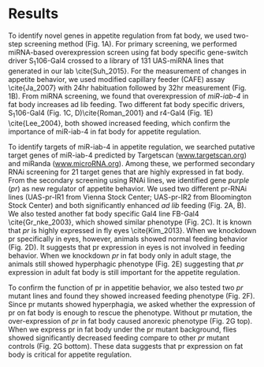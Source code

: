 # Results

To identify novel genes in appetite regulation from fat body, we used two-step screening method (Fig. 1A). For primary screening, we performed miRNA-based overexpression screen using fat body specific gene-switch driver S<sub>1</sub>106-Gal4 crossed to a library of 131 UAS-miRNA lines that generated in our lab \cite{Suh_2015}. For the measurement of changes in appetite behavior, we used modified capillary feeder (CAFE) assay \cite{Ja_2007} with 24hr habituation followed by 32hr measurement (Fig. 1B). From miRNA screening, we found that overexpression of _miR-iab-4_ in fat body increases ad lib feeding. Two different fat body specific drivers, S<sub>1</sub>106-Gal4 (Fig. 1C, D)\cite{Roman_2001} and r4-Gal4 (Fig. 1E) \cite{Lee_2004}, both showed increased feeding, which confirm the importance of miR-iab-4 in fat body for appetite regulation.

To identify targets of miR-iab-4 in appetite regulation, we searched putative target genes of miR-iab-4 predicted by Targetscan (www.targetscan.org) and miRanda (www.microRNA.org). Among these, we performed secondary RNAi screening for 21 target genes that are highly expressed in fat body. From the secondary screening using RNAi lines, we identified gene _purple_ (_pr_) as new regulator of appetite behavior. We used two different pr-RNAi lines (UAS-pr-IR1 from Vienna Stock Center; UAS-pr-IR2 from Bloomington Stock Center) and both significantly enhanced _ad lib_ feeding (Fig. 2A, B). We also tested another fat body specific Gal4 line FB-Gal4 \cite{Gr_nke_2003}, which showed similar phenotype (Fig. 2C). It is known that _pr_ is highly expressed in fly eyes \cite{Kim_2013}. When we knockdown pr specifically in eyes, however, animals showed normal feeding behavior (Fig. 2D). It suggests that pr expression in eyes is not involved in feeding behavior. When we knockdown _pr_ in fat body only in adult stage, the animals still showed hyperphagic phenotype (Fig. 2E) suggesting that _pr_ expression in adult fat body is still important for the appetite regulation. 

To confirm the function of pr in appetitie behavior, we also tested two _pr_ mutant lines and found they showed increased feeding phenotype (Fig. 2F). Since pr mutants showed hyperphagia, we asked whether the expression of pr on fat body is enough to rescue the phenotype. Without pr mutation, the over-expression of _pr_ in fat body caused anorexic phenotype (Fig. 2G top). When we express pr in fat body under the pr mutant background, flies showed significantly decreased feeding compare to other _pr_ mutant controls (Fig. 2G bottom). These data suggests that pr expression on fat body is critical for appetite regulation. 


